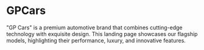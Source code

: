 # GPCars
"GP Cars" is a premium automotive brand that combines cutting-edge technology with exquisite design. This landing page showcases our flagship models, highlighting their performance, luxury, and innovative features. 
